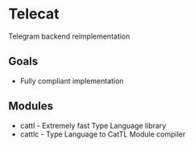 # Telecat
Telegram backend reimplementation

## Goals
* Fully compliant implementation

## Modules
* cattl - Extremely fast Type Language library
* cattlc - Type Language to CatTL Module compiler
